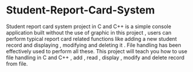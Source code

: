 # Student-Report-Card-System
 Student report card system project in C and C++ is a simple console application built without the use of graphic in this project , users can perform typical report card related functions like adding a new student record and displaying , modifying and deleting it . File handling has been effectively used to perform all these.
This project will teach you how to use file handling in C and C++ , add , read , display , modify and delete record from file. 
